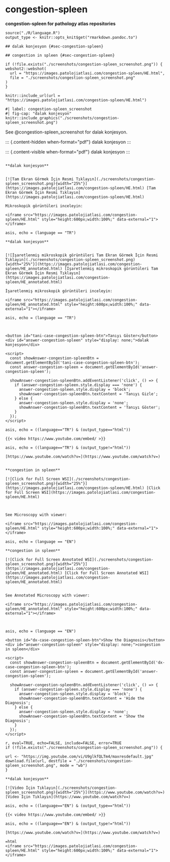 # congestion-spleen



**congestion-spleen for pathology atlas repositories**



```{r language congestion-spleen, echo=FALSE, include=TRUE}
source("./R/language.R")
output_type <- knitr::opts_knit$get("rmarkdown.pandoc.to")
```




```{asis, echo = (language == "TR")}
## dalak konjesyon {#sec-congestion-spleen}
```


```{asis, echo = (language == "EN")}
## congestion in spleen {#sec-congestion-spleen}
```


```{r congestion-spleen screenshot, eval=TRUE, include=FALSE}
if (!file.exists("./screenshots/congestion-spleen_screenshot.png")) {
webshot2::webshot(
  url = "https://images.patolojiatlasi.com/congestion-spleen/HE.html",
  file = "./screenshots/congestion-spleen_screenshot.png"
)
}
```

```{r, echo=FALSE, include=TRUE, eval=TRUE}
knitr::include_url(url = "https://images.patolojiatlasi.com/congestion-spleen/HE.html")
```

```{r, echo=FALSE, include=TRUE, eval=TRUE}
#| label: congestion-spleen_screenshot
#| fig-cap: "dalak konjesyon"
knitr::include_graphics("./screenshots/congestion-spleen_screenshot.png")
```

See @congestion-spleen_screenshot for dalak konjesyon.

::: {.content-hidden when-format="pdf"}
dalak konjesyon
:::

::: {.content-visible when-format="pdf"}
dalak konjesyon
:::



```{asis, echo = (language == "TR")}

**dalak konjesyon**


[![Tam Ekran Görmek İçin Resmi Tıklayın](./screenshots/congestion-spleen_screenshot.png){width="25%"}](https://images.patolojiatlasi.com/congestion-spleen/HE.html) [Tam Ekran Görmek İçin Resmi Tıklayın](https://images.patolojiatlasi.com/congestion-spleen/HE.html)
```


```{asis, echo = ((language=="TR") & (output_type=="html"))}
Mikroskopik görüntüleri inceleyin:

<iframe src="https://images.patolojiatlasi.com/congestion-spleen/HE.html" style="height:600px;width:100%;" data-external="1"></iframe>

```



```{comment} 
asis, echo = (language == "TR")

**dalak konjesyon**


[![İşaretlenmiş mikroskopik görüntüleri Tam Ekran Görmek İçin Resmi Tıklayın](./screenshots/congestion-spleen_screenshot.png){width="25%"}](https://images.patolojiatlasi.com/congestion-spleen/HE_annotated.html) [İşaretlenmiş mikroskopik görüntüleri Tam Ekran Görmek İçin Resmi Tıklayın](https://images.patolojiatlasi.com/congestion-spleen/HE_annotated.html)

İşaretlenmiş mikroskopik görüntüleri inceleyin:

<iframe src="https://images.patolojiatlasi.com/congestion-spleen/HE_annotated.html" style="height:600px;width:100%;" data-external="1"></iframe>

```



```{comment}
asis, echo = (language == "TR")



<button id="tani-case-congestion-spleen-btn">Tanıyı Göster</button>
<div id="answer-congestion-spleen" style="display: none;">dalak konjesyon</div>

<script>
  const showAnswer-congestion-spleenBtn = document.getElementById('tani-case-congestion-spleen-btn');
  const answer-congestion-spleen = document.getElementById('answer-congestion-spleen');

  showAnswer-congestion-spleenBtn.addEventListener('click', () => {
    if (answer-congestion-spleen.style.display === 'none') {
      answer-congestion-spleen.style.display = 'block';
      showAnswer-congestion-spleenBtn.textContent = 'Tanıyı Gizle';
    } else {
      answer-congestion-spleen.style.display = 'none';
      showAnswer-congestion-spleenBtn.textContent = 'Tanıyı Göster';
    }
  });
</script>

```

```{comment}
asis, echo = ((language=="TR") & (output_type=="html"))

{{< video https://www.youtube.com/embed/ >}}

```

```{comment}
asis, echo = ((language=="TR") & (output_type!="html"))

[https://www.youtube.com/watch?v=](https://www.youtube.com/watch?v=)

```





```{asis, echo = (language == "EN")}

**congestion in spleen**

[![Click for Full Screen WSI](./screenshots/congestion-spleen_screenshot.png){width="25%"}](https://images.patolojiatlasi.com/congestion-spleen/HE.html) [Click for Full Screen WSI](https://images.patolojiatlasi.com/congestion-spleen/HE.html)


```



```{asis, echo = ((language == "EN") & (output_type=="html"))} 

See Microscopy with viewer: 

<iframe src="https://images.patolojiatlasi.com/congestion-spleen/HE.html" style="height:600px;width:100%;" data-external="1"></iframe>

```


```{comment}
asis, echo = (language == "EN")

**congestion in spleen**

[![Click for Full Screen Annotated WSI](./screenshots/congestion-spleen_screenshot.png){width="25%"}](https://images.patolojiatlasi.com/congestion-spleen/HE_annotated.html) [Click for Full Screen Annotated WSI](https://images.patolojiatlasi.com/congestion-spleen/HE_annotated.html)


See Annotated Microscopy with viewer: 

<iframe src="https://images.patolojiatlasi.com/congestion-spleen/HE_annotated.html" style="height:600px;width:100%;" data-external="1"></iframe>



```

```{comment}
asis, echo = (language == "EN")

<button id="dx-case-congestion-spleen-btn">Show the Diagnosis</button>
<div id="answer-congestion-spleen" style="display: none;">congestion in spleen</div>

<script>
  const showAnswer-congestion-spleenBtn = document.getElementById('dx-case-congestion-spleen-btn');
  const answer-congestion-spleen = document.getElementById('answer-congestion-spleen');

  showAnswer-congestion-spleenBtn.addEventListener('click', () => {
    if (answer-congestion-spleen.style.display === 'none') {
      answer-congestion-spleen.style.display = 'block';
      showAnswer-congestion-spleenBtn.textContent = 'Hide the Diagnosis';
    } else {
      answer-congestion-spleen.style.display = 'none';
      showAnswer-congestion-spleenBtn.textContent = 'Show the Diagnosis';
    }
  });
</script>

```


```{comment}
r, eval=TRUE, echo=FALSE, include=FALSE, error=TRUE
if (!file.exists("./screenshots/congestion-spleen_screenshot.png")) {

url <- "https://img.youtube.com/vi/U9glkfQLTm4/maxresdefault.jpg"
download.file(url, destfile = "./screenshots/congestion-spleen_screenshot.png", mode = "wb")
}

**dalak konjesyon**

[![Video İçin Tıklayın](./screenshots/congestion-spleen_screenshot.png){width="25%"}](https://www.youtube.com/watch?v=) [Video İçin Tıklayın](https://www.youtube.com/watch?v=)

```




```{comment}
asis, echo = ((language=="EN") & (output_type=="html"))

{{< video https://www.youtube.com/embed/ >}}

```

```{comment}
asis, echo = ((language=="EN") & (output_type!="html"))

[https://www.youtube.com/watch?v=](https://www.youtube.com/watch?v=)

```


```{comment}
=html
<iframe src="https://images.patolojiatlasi.com/congestion-spleen/HE.html" style="height:600px;width:100%;" data-external="1"></iframe>
```
